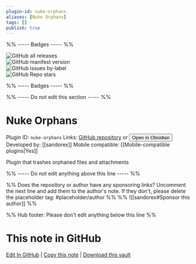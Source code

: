 ```yaml
---
plugin-id: nuke-orphans
aliases: [Nuke Orphans]
tags: []
publish: true
---
```


%% ----- Badges ----- %%

![GitHub all releases](https://img.shields.io/github/downloads/sandorex/nuke-orphans-plugin/total?color=573E7A&logo=github&style=for-the-badge)  
![GitHub manifest version](https://img.shields.io/github/manifest-json/v/sandorex/nuke-orphans-plugin?color=573E7A&logo=github&style=for-the-badge)  
![GitHub issues by-label](https://img.shields.io/github/issues/sandorex/nuke-orphans-plugin/help%20wanted?color=573E7A&logo=github&style=for-the-badge)  
![GitHub Repo stars](https://img.shields.io/github/stars/sandorex/nuke-orphans-plugin?color=573E7A&logo=github&style=for-the-badge)

%% ----- Badges ----- %%

%% ----- Do not edit this section ----- %%

# Nuke Orphans

Plugin ID: `nuke-orphans`
Links: [GitHub repository](https://github.com/sandorex/nuke-orphans-plugin) or [<button id=HH>Open in Obsidian</button>](obsidian://show-plugin?id=nuke-orphans)
Developed by: [[sandorex]]
Mobile compatible: [[Mobile-compatible plugins|Yes]]

Plugin that trashes orphaned files and attachments

%% ----- Do not edit anything above this line ----- %%

%% Does the repository or author have any sponsoring links? Uncomment the next line and add them to the author's note. If they don't, please delete the placeholder tag: #placeholder/author %%
%% ![[sandorex#Sponsor this author]] %%

%% Hub footer: Please don't edit anything below this line %%

# This note in GitHub

<span class="git-footer">[Edit In GitHub](https://github.dev/obsidian-community/obsidian-hub/blob/main/02%20-%20Community%20Expansions/02.05%20All%20Community%20Expansions/Plugins/nuke-orphans.md "git-hub-edit-note") | [Copy this note](https://raw.githubusercontent.com/obsidian-community/obsidian-hub/main/02%20-%20Community%20Expansions/02.05%20All%20Community%20Expansions/Plugins/nuke-orphans.md "git-hub-copy-note") | [Download this vault](https://github.com/obsidian-community/obsidian-hub/archive/refs/heads/main.zip "git-hub-download-vault") </span>
